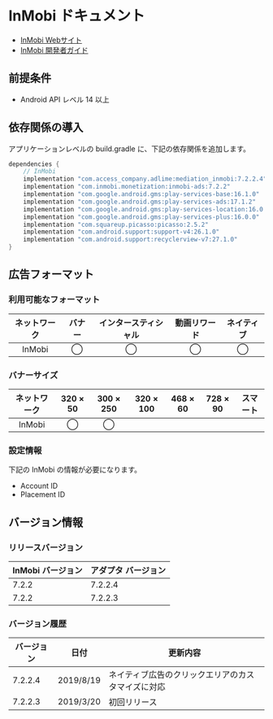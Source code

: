# InMobi ドキュメント
- [InMobi Webサイト](https://www.inmobi.com/)
- [InMobi 開発者ガイド](https://support.inmobi.com/monetize/getting-started/)

## 前提条件
- Android API レベル 14 以上

## 依存関係の導入
アプリケーションレベルの build.gradle に、下記の依存関係を追加します。

```java
dependencies {
    // InMobi
    implementation "com.access_company.adlime:mediation_inmobi:7.2.2.4"
    implementation "com.inmobi.monetization:inmobi-ads:7.2.2"
    implementation "com.google.android.gms:play-services-base:16.1.0"
    implementation "com.google.android.gms:play-services-ads:17.1.2"
    implementation "com.google.android.gms:play-services-location:16.0.0"
    implementation "com.google.android.gms:play-services-plus:16.0.0"
    implementation "com.squareup.picasso:picasso:2.5.2"
    implementation "com.android.support:support-v4:26.1.0"
    implementation "com.android.support:recyclerview-v7:27.1.0"
}
```

## 広告フォーマット

### 利用可能なフォーマット

|ネットワーク|バナー|インタースティシャル|動画リワード|ネイティブ|
|:------: |:---:|:----------:|:------:|:----:|
| InMobi |  ◯   |   ◯        |  ◯     | ◯   |

### バナーサイズ
|ネットワーク |320 × 50 |300 × 250 |320 × 100 |468 × 60 |728 × 90 |スマート |
|:------:|:-----:|:------:|:------:|:-----:|:-----:|:----:|
| InMobi | ◯     | ◯      |        |       |       |      |

### 設定情報
下記の InMobi の情報が必要になります。  
- Account ID  
- Placement ID

## バージョン情報

### リリースバージョン
| InMobi バージョン | アダプタ バージョン|
|:-----------------|:--------------|
| 7.2.2           |   7.2.2.4    |
| 7.2.2           |   7.2.2.3    |




### バージョン履歴
| バージョン        | 日付               | 更新内容                |
|-----------------|--------------------|---------------------|
| 7.2.2.4	      | 2019/8/19	       | ネイティブ広告のクリックエリアのカスタマイズに対応|
| 7.2.2.3         | 2019/3/20          | 初回リリース  |  
